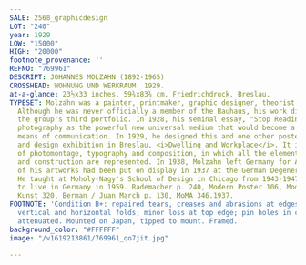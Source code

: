 ```yaml
---
SALE: 2568_graphicdesign
LOT: "240"
year: 1929
LOW: "15000"
HIGH: "20000"
footnote_provenance: ''
REFNO: "769961"
DESCRIPT: JOHANNES MOLZAHN (1892-1965)
CROSSHEAD: WOHNUNG UND WERKRAUM. 1929.
at-a-glance: 23½x33 inches, 59¾x83¾ cm. Friedrichdruck, Breslau.
TYPESET: Molzahn was a painter, printmaker, graphic designer, theorist and teacher.
  Although he was never officially a member of the Bauhaus, his work did appear in
  the group's third portfolio. In 1928, his seminal essay, "Stop Reading, Look!" hailed
  photography as the powerful new universal medium that would become a liberating
  means of communication. In 1929, he designed this and one other poster for an architectural
  and design exhibition in Breslau, <i>Dwelling and Workplace</i>. It is a tour-de-force
  of photomontage, typography and composition, in which all the elements of design
  and construction are represented. In 1938, Molzahn left Germany for America (seven
  of his artworks had been put on display in 1937 at the German Degenerate Art Exhibition).
  He taught at Moholy-Nagy's School of Design in Chicago from 1943-1947 and returned
  to live in Germany in 1959. Rademacher p. 240, Modern Poster 106, Modernism 127,
  Kunst 320, Berman / Juan March p. 130, MoMA 346.1937.
FOOTNOTE: 'Condition B+: repaired tears, creases and abrasions at edges and along
  vertical and horizontal folds; minor loss at top edge; pin holes in corners; colors
  attenuated. Mounted on Japan, tipped to mount. Framed.'
background_color: "#FFFFFF"
image: "/v1619213861/769961_qo7jit.jpg"

---
```

